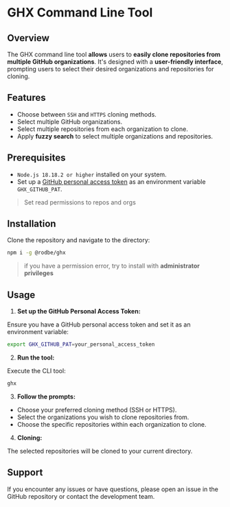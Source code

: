 # GHX Command Line Tool

## Overview

The GHX command line tool **allows** users to **easily clone repositories from multiple GitHub organizations**. It's designed with a **user-friendly interface**, prompting users to select their desired organizations and repositories for cloning.

## Features

- Choose between `SSH` and `HTTPS` cloning methods.
- Select multiple GitHub organizations.
- Select multiple repositories from each organization to clone.
- Apply **fuzzy search** to select multiple organizations and repositories.

## Prerequisites

- `Node.js 18.18.2 or higher` installed on your system.
- Set up a [GitHub personal access token](https://docs.github.com/en/authentication/keeping-your-account-and-data-secure/managing-your-personal-access-tokens#creating-a-personal-access-token-classic) as an environment variable `GHX_GITHUB_PAT`.

> Set read permissions to repos and orgs

## Installation

Clone the repository and navigate to the directory:

```bash
npm i -g @rodbe/ghx
```

> if you have a permission error, try to install with **administrator privileges**

## Usage

1. **Set up the GitHub Personal Access Token:**

  Ensure you have a GitHub personal access token and set it as an environment variable:

  ```bash
  export GHX_GITHUB_PAT=your_personal_access_token
  ```

2. **Run the tool:**

  Execute the CLI tool:

  ```bash
  ghx
  ```

3. **Follow the prompts:**

  - Choose your preferred cloning method (SSH or HTTPS).
  - Select the organizations you wish to clone repositories from.
  - Choose the specific repositories within each organization to clone.

4. **Cloning:**

  The selected repositories will be cloned to your current directory.

## Support

If you encounter any issues or have questions, please open an issue in the GitHub repository or contact the development team.